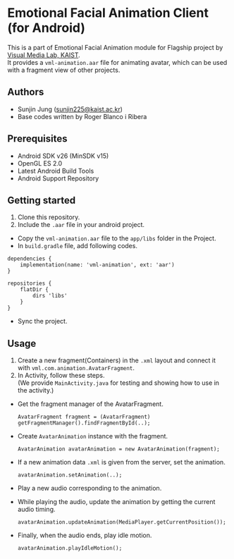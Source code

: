 # Emotional Facial Animation Client (for Android)
This is a part of Emotional Facial Animation module for Flagship project by [Visual Media Lab, KAIST](http://vml.kaist.ac.kr).  
It provides a `vml-animation.aar` file for animating avatar, which can be used with a fragment view of other projects.

## Authors
 - Sunjin Jung (<sunjin225@kaist.ac.kr>)
 - Base codes written by Roger Blanco i Ribera


## Prerequisites
 - Android SDK v26 (MinSDK v15)
 - OpenGL ES 2.0
 - Latest Android Build Tools
 - Android Support Repository 


## Getting started
1. Clone this repository.  
2. Include the `.aar` file in your android project.
- Copy the `vml-animation.aar` file to the `app/libs` folder in the Project.  
- In `build.gradle` file, add following codes.  

```
dependencies {
    implementation(name: 'vml-animation', ext: 'aar')
}  

repositories {
    flatDir {
        dirs 'libs'
    }
}
```

- Sync the project.  


## Usage
1. Create a new fragment(Containers) in the `.xml` layout and connect it with `vml.com.animation.AvatarFragment`.
2. In Activity, follow these steps.  
   (We provide `MainActivity.java` for testing and showing how to use in the activity.)  
- Get the fragment manager of the AvatarFragment.  

  ```
  AvatarFragment fragment = (AvatarFragment) getFragmentManager().findFragmentById(..);
  ```
  
- Create `AvatarAnimation` instance with the fragment.  

  ```
  AvatarAnimation avatarAnimation = new AvatarAnimation(fragment);
  ```
  
- If a new animation data `.xml` is given from the server, set the animation.  

  ```
  avatarAnimation.setAnimation(..);
  ```
  
- Play a new audio corresponding to the animation.  

- While playing the audio, update the animation by getting the current audio timing.  

  ```
  avatarAnimation.updateAnimation(MediaPlayer.getCurrentPosition());
  ```
  
- Finally, when the audio ends, play idle motion.  

  ```
  avatarAnimation.playIdleMotion();
  ```
  

